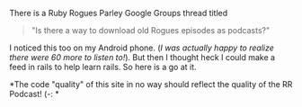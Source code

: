 There is a Ruby Rogues Parley Google Groups thread titled 

>"Is there a way to download old Rogues episodes as podcasts?"

I noticed this too on my Android phone. (<i>I was actually happy
to realize there were 60 more to listen to!</i>). But then I thought
heck I could make a feed in rails to help learn rails. So here is a go at it.

*The code "quality" of this site in no way should reflect the quality of the RR Podcast! (-: *
